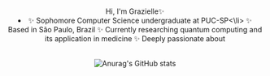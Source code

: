 <div align="center">
<h1></h1>Hi, I'm Grazielle✨

<li>✨ Sophomore Computer Science undergraduate at PUC-SP<\li>
✨ Based in São Paulo, Brazil
✨ Currently researching quantum computing and its application in medicine
✨ Deeply passionate about 
<br>
<br>



![Anurag's GitHub stats](https://github-readme-stats.vercel.app/api?username=GaiaOcean&show_icons=true&theme=radical)
  

<!--
**GaiaOcean/GaiaOcean** is a ✨ _special_ ✨ repository because its `README.md` (this file) appears on your GitHub profile.

Here are some ideas to get you started:

- 🔭 I’m currently working on ...
- 🌱 I’m currently learning ...
- 👯 I’m looking to collaborate on ...
- 🤔 I’m looking for help with ...
- 💬 Ask me about ...
- 📫 How to reach me: ...
- 😄 Pronouns: ...
- ⚡ Fun fact: ...
-->
